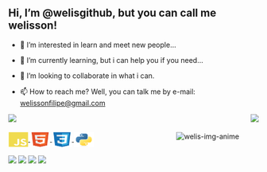   ## Hi, I’m @welisgithub, but you can call me welisson!

- 👀 I’m interested in learn and meet new people...

- 🌱 I’m currently learning, but i can help you if you need...

- 💞️ I’m looking to collaborate in what i can.

- 📫 How to reach me? Well, you can talk me by e-mail: welissonfilipe@gmail.com 

<div>
  <a href="https://github.com/welisgithub">
  <img height="150em"  src="https://github-readme-stats.vercel.app/api?username=welisgithub&show_icons=true&theme=dark&include_all_commits=true&count_private=true"/>
  <img align="right" height="150em"  src="https://github-readme-stats.vercel.app/api/top-langs/?username=welisgithub&layout=compact&langs_count=7&theme=dark"/>
  
</div>
<div style="display: inline_block"><br>
  <img align="center" alt="welis-Js" height="30" width="40" src="https://raw.githubusercontent.com/devicons/devicon/master/icons/javascript/javascript-plain.svg">
  <img align="center" alt="welis-HTML" height="30" width="40" src="https://raw.githubusercontent.com/devicons/devicon/master/icons/html5/html5-original.svg">
  <img align="center" alt="welis-CSS" height="30" width="40" src="https://raw.githubusercontent.com/devicons/devicon/master/icons/css3/css3-original.svg">
  <img align="center" alt="welis-Python" height="30" width="40" src="https://raw.githubusercontent.com/devicons/devicon/master/icons/python/python-original.svg">
  <img align="right" alt="welis-img-anime" heigth="150" width="150" src="https://cdn.discordapp.com/attachments/763852194726019153/886157588788563988/Webp.net-gifmaker.gif">
</div>
<br>
<div> 
  <a href="https://www.instagram.com/welis1x/" target="_blank"><img src="https://img.shields.io/badge/-Instagram-%23E4405F?style=for-the-badge&logo=instagram&logoColor=white" target="_blank"></a>
 <a href="#" target="_blank"><img src="https://img.shields.io/badge/Discord-7289DA?style=for-the-badge&logo=discord&logoColor=white" target="_blank"></a> 
  <a href = "mailto:welissonfilipe@gmail.com"><img src="https://img.shields.io/badge/-Gmail-%23333?style=for-the-badge&logo=gmail&logoColor=white" target="_blank"></a>
  <a href="https://www.linkedin.com/in/welisson-filipe-de-andrade-de-jesus-06165021a/" target="_blank"><img src="https://img.shields.io/badge/-LinkedIn-%230077B5?style=for-the-badge&logo=linkedin&logoColor=white" target="_blank"></a> 
</div>
